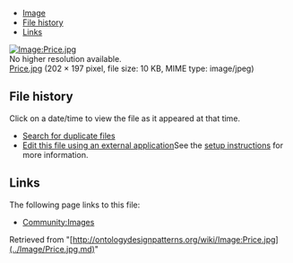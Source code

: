 * [Image](../Image/Price.jpg.md#file)
* [File history](../Image/Price.jpg.md#filehistory)
* [Links](../Image/Price.jpg.md#filelinks)

[![Image:Price.jpg](../../../images/8/85/Price.jpg)](../../../images/8/85/Price.jpg)  
No higher resolution available.  
[Price.jpg](../../../images/8/85/Price.jpg)‎ (202 × 197 pixel, file size: 10 KB, MIME type: image/jpeg)

## File history

Click on a date/time to view the file as it appeared at that time.



  
* [Search for duplicate files](http://ontologydesignpatterns.org/wiki/Special:FileDuplicateSearch/Price.jpg "Special:FileDuplicateSearch/Price.jpg")
* [Edit this file using an external application](http://ontologydesignpatterns.org/wiki/index.php?title=Image:Price.jpg&action=edit&externaledit=true&mode=file "Image:Price.jpg")See the [setup instructions](http://www.mediawiki.org/wiki/Manual:External_editors "http://www.mediawiki.org/wiki/Manual:External_editors") for more information.

## Links



The following page links to this file:


* [Community:Images](../Community/Images.md "Community:Images")


Retrieved from "[http://ontologydesignpatterns.org/wiki/Image:Price.jpg](../Image/Price.jpg.md)"